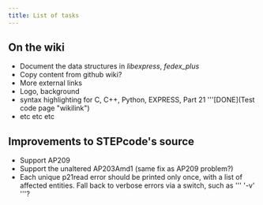 ```yaml
---
title: List of tasks
---
```


On the wiki
-----------

-   Document the data structures in *libexpress*, *fedex\_plus*
-   Copy content from github wiki?
-   More external links
-   Logo, background
-   syntax highlighting for C, C++, Python, EXPRESS, Part 21
    '''[DONE](Test code page "wikilink")
-   etc etc etc

Improvements to STEPcode's source
---------------------------------

-   Support AP209
-   Support the unaltered AP203Amd1 (same fix as AP209 problem?)
-   Each unique p21read error should be printed only once, with a list
    of affected entities. Fall back to verbose errors via a switch, such
    as ''' '-v' '''?


